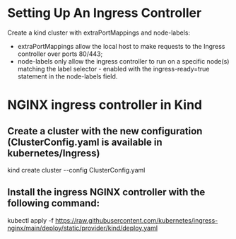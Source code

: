 # Setting Up An Ingress Controller

Create a kind cluster with extraPortMappings and node-labels:
 - extraPortMappings allow the local host to make requests to the Ingress controller over ports 80/443;
 - node-labels only allow the ingress controller to run on a specific node(s) matching the label selector - enabled with the ingress-ready=true statement in the node-labels field.

# NGINX ingress controller in Kind 

## Create a cluster with the new configuration (ClusterConfig.yaml is available in kubernetes/Ingress)
kind create cluster --config ClusterConfig.yaml

## Install the ingress NGINX controller with the following command:

kubectl apply -f https://raw.githubusercontent.com/kubernetes/ingress-nginx/main/deploy/static/provider/kind/deploy.yaml

